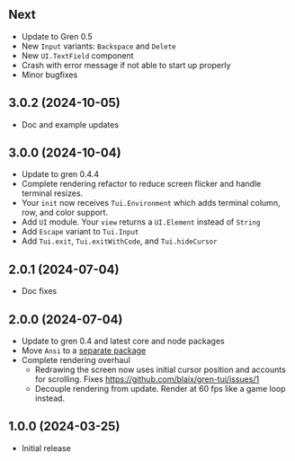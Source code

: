## Next

* Update to Gren 0.5
* New `Input` variants: `Backspace` and `Delete`
* New `UI.TextField` component
* Crash with error message if not able to start up properly
* Minor bugfixes

## 3.0.2 (2024-10-05)

* Doc and example updates

## 3.0.0 (2024-10-04)

* Update to gren 0.4.4
* Complete rendering refactor to reduce screen flicker and handle terminal resizes.
* Your `init` now receives `Tui.Environment` which adds terminal column, row, and color support.
* Add `UI` module. Your `view` returns a `UI.Element` instead of `String`
* Add `Escape` variant to `Tui.Input`
* Add `Tui.exit`, `Tui.exitWithCode`, and `Tui.hideCursor`

## 2.0.1 (2024-07-04)

* Doc fixes

## 2.0.0 (2024-07-04)

* Update to gren 0.4 and latest core and node packages
* Move `Ansi` to a [separate package](https://packages.gren-lang.org/package/blaix/gren-ansi/version/latest/overview)
* Complete rendering overhaul
  * Redrawing the screen now uses initial cursor position and accounts for scrolling. Fixes https://github.com/blaix/gren-tui/issues/1
  * Decouple rendering from update. Render at 60 fps like a game loop instead.

## 1.0.0 (2024-03-25)

* Initial release
